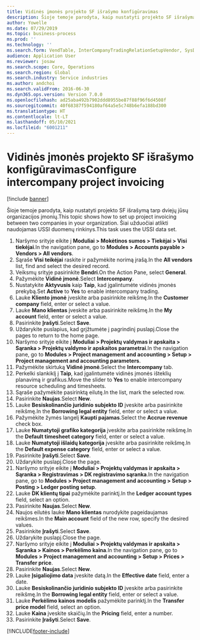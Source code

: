 ```yaml
---
title: Vidinės įmonės projekto SF išrašymo konfigūravimas
description: Šioje temoje parodyta, kaip nustatyti projekto SF išrašymą tarp dviejų jūsų organizacijos įmonių.
author: Yowelle
ms.date: 07/29/2019
ms.topic: business-process
ms.prod: ''
ms.technology: ''
ms.search.form: VendTable, InterCompanyTradingRelationSetupVendor, SysDataAreaSelectLookup, ProjParameters, ProjPosting, ProjTransferPrice
audience: Application User
ms.reviewer: josaw
ms.search.scope: Core, Operations
ms.search.region: Global
ms.search.industry: Service industries
ms.author: andchoi
ms.search.validFrom: 2016-06-30
ms.dyn365.ops.version: Version 7.0.0
ms.openlocfilehash: ad25aba492b7902ddd8955be87f88f96f6d4508f
ms.sourcegitcommit: 40f68387f594180af64a5e5c748b6efa188bd300
ms.translationtype: HT
ms.contentlocale: lt-LT
ms.lasthandoff: 05/10/2021
ms.locfileid: "6001211"
---
```

# <a name="configure-intercompany-project-invoicing"></a><span data-ttu-id="f24f2-103">Vidinės įmonės projekto SF išrašymo konfigūravimas</span><span class="sxs-lookup"><span data-stu-id="f24f2-103">Configure intercompany project invoicing</span></span>

[!include [banner](../../includes/banner.md)]

<span data-ttu-id="f24f2-104">Šioje temoje parodyta, kaip nustatyti projekto SF išrašymą tarp dviejų jūsų organizacijos įmonių.</span><span class="sxs-lookup"><span data-stu-id="f24f2-104">This topic shows how to set up project invoicing between two companies in your organization.</span></span> <span data-ttu-id="f24f2-105">Šiai užduočiai atlikti naudojamas USSI duomenų rinkinys.</span><span class="sxs-lookup"><span data-stu-id="f24f2-105">This task uses the USSI data set.</span></span>

1. <span data-ttu-id="f24f2-106">Naršymo srityje eikite į **Moduliai > Mokėtinos sumos > Tiekėjai > Visi tiekėjai**.</span><span class="sxs-lookup"><span data-stu-id="f24f2-106">In the navigation pane, go to **Modules > Accounts payable > Vendors > All vendors**.</span></span>
2. <span data-ttu-id="f24f2-107">Sąraše **Visi teikėjai** raskite ir pažymėkite norimą įrašą.</span><span class="sxs-lookup"><span data-stu-id="f24f2-107">In the **All vendors** list, find and select the desired record.</span></span>
3. <span data-ttu-id="f24f2-108">Veiksmų srityje pasirinkite **Bendri**.</span><span class="sxs-lookup"><span data-stu-id="f24f2-108">On the Action Pane, select **General**.</span></span>
4. <span data-ttu-id="f24f2-109">Pažymėkite **Vidinė įmonė**.</span><span class="sxs-lookup"><span data-stu-id="f24f2-109">Select **Intercompany**.</span></span>
5. <span data-ttu-id="f24f2-110">Nustatykite **Aktyvusis** kaip **Taip**, kad įgalintumėte vidinės įmonės prekybą.</span><span class="sxs-lookup"><span data-stu-id="f24f2-110">Set **Active** to **Yes** to enable intercompany trading.</span></span>
6. <span data-ttu-id="f24f2-111">Lauke **Kliento įmonė** įveskite arba pasirinkite reikšmę.</span><span class="sxs-lookup"><span data-stu-id="f24f2-111">In the **Customer company** field, enter or select a value.</span></span>
7. <span data-ttu-id="f24f2-112">Lauke **Mano klientas** įveskite arba pasirinkite reikšmę.</span><span class="sxs-lookup"><span data-stu-id="f24f2-112">In the **My account** field, enter or select a value.</span></span>
8. <span data-ttu-id="f24f2-113">Pasirinkite **Įrašyti**.</span><span class="sxs-lookup"><span data-stu-id="f24f2-113">Select **Save**.</span></span>
9. <span data-ttu-id="f24f2-114">Uždarykite puslapius, kad grįžtumėte į pagrindinį puslapį.</span><span class="sxs-lookup"><span data-stu-id="f24f2-114">Close the pages to return to the home page.</span></span>
10. <span data-ttu-id="f24f2-115">Naršymo srityje eikite į **Moduliai > Projektų valdymas ir apskaita > Sąranka > Projektų valdymo ir apskaitos parametrai**.</span><span class="sxs-lookup"><span data-stu-id="f24f2-115">In the navigation pane, go to **Modules > Project management and accounting > Setup > Project management and accounting parameters**.</span></span>
11. <span data-ttu-id="f24f2-116">Pažymėkite skirtuką **Vidinė įmonė**.</span><span class="sxs-lookup"><span data-stu-id="f24f2-116">Select the **Intercompany** tab.</span></span>
12. <span data-ttu-id="f24f2-117">Perkelki slankiklį į **Taip**, kad įgalintumėte vidinės įmonės išteklių planavimą ir grafikus.</span><span class="sxs-lookup"><span data-stu-id="f24f2-117">Move the slider to **Yes** to enable intercompany resource scheduling and timesheets.</span></span>
13. <span data-ttu-id="f24f2-118">Sąraše pažymėkite pasirinktą eilutę.</span><span class="sxs-lookup"><span data-stu-id="f24f2-118">In the list, mark the selected row.</span></span>
14. <span data-ttu-id="f24f2-119">Pasirinkite **Naujas**.</span><span class="sxs-lookup"><span data-stu-id="f24f2-119">Select **New**.</span></span>
15. <span data-ttu-id="f24f2-120">Lauke **Besiskolinančio juridinio subjekto ID** įveskite arba pasirinkite reikšmę.</span><span class="sxs-lookup"><span data-stu-id="f24f2-120">In the **Borrowing legal entity** field, enter or select a value.</span></span>
16. <span data-ttu-id="f24f2-121">Pažymėkite žymės langelį **Kaupti pajamas**.</span><span class="sxs-lookup"><span data-stu-id="f24f2-121">Select the **Accrue revenue** check box.</span></span>
17. <span data-ttu-id="f24f2-122">Lauke **Numatytoji grafiko kategorija** įveskite arba pasirinkite reikšmę.</span><span class="sxs-lookup"><span data-stu-id="f24f2-122">In the **Default timesheet category** field, enter or select a value.</span></span>
18. <span data-ttu-id="f24f2-123">Lauke **Numatytoji išlaidų kategorija** įveskite arba pasirinkite reikšmę.</span><span class="sxs-lookup"><span data-stu-id="f24f2-123">In the **Default expense category** field, enter or select a value.</span></span>
19. <span data-ttu-id="f24f2-124">Pasirinkite **Įrašyti**.</span><span class="sxs-lookup"><span data-stu-id="f24f2-124">Select **Save**.</span></span>
20. <span data-ttu-id="f24f2-125">Uždarykite puslapį.</span><span class="sxs-lookup"><span data-stu-id="f24f2-125">Close the page.</span></span>
21. <span data-ttu-id="f24f2-126">Naršymo srityje eikite į **Moduliai > Projektų valdymas ir apskaita > Sąranka > Registravimas > DK registravimo sąranka**.</span><span class="sxs-lookup"><span data-stu-id="f24f2-126">In the navigation pane, go to **Modules > Project management and accounting > Setup > Posting > Ledger posting setup**.</span></span>
22. <span data-ttu-id="f24f2-127">Lauke **DK klientų tipai** pažymėkite parinktį.</span><span class="sxs-lookup"><span data-stu-id="f24f2-127">In the **Ledger account types** field, select an option.</span></span>
23. <span data-ttu-id="f24f2-128">Pasirinkite **Naujas**.</span><span class="sxs-lookup"><span data-stu-id="f24f2-128">Select **New**.</span></span>
24. <span data-ttu-id="f24f2-129">Naujos eilutės lauke **Mano klientas** nurodykite pageidaujamas reikšmes.</span><span class="sxs-lookup"><span data-stu-id="f24f2-129">In the **Main account** field of the new row, specify the desired values.</span></span>
25. <span data-ttu-id="f24f2-130">Pasirinkite **Įrašyti**.</span><span class="sxs-lookup"><span data-stu-id="f24f2-130">Select **Save**.</span></span>
26. <span data-ttu-id="f24f2-131">Uždarykite puslapį.</span><span class="sxs-lookup"><span data-stu-id="f24f2-131">Close the page.</span></span>
27. <span data-ttu-id="f24f2-132">Naršymo srityje eikite į **Moduliai > Projektų valdymas ir apskaita > Sąranka > Kainos > Perkėlimo kaina**.</span><span class="sxs-lookup"><span data-stu-id="f24f2-132">In the navigation pane, go to **Modules > Project management and accounting > Setup > Prices > Transfer price**.</span></span>
28. <span data-ttu-id="f24f2-133">Pasirinkite **Naujas**.</span><span class="sxs-lookup"><span data-stu-id="f24f2-133">Select **New**.</span></span>
29. <span data-ttu-id="f24f2-134">Lauke **Įsigaliojimo data** įveskite datą.</span><span class="sxs-lookup"><span data-stu-id="f24f2-134">In the **Effective date** field, enter a date.</span></span>
30. <span data-ttu-id="f24f2-135">Lauke **Besiskolinančio juridinio subjekto ID** įveskite arba pasirinkite reikšmę.</span><span class="sxs-lookup"><span data-stu-id="f24f2-135">In the **Borrowing legal entity** field, enter or select a value.</span></span>
31. <span data-ttu-id="f24f2-136">Lauke **Perkėlimo kainos modelis** pažymėkite parinktį.</span><span class="sxs-lookup"><span data-stu-id="f24f2-136">In the **Transfer price model** field, select an option.</span></span>
32. <span data-ttu-id="f24f2-137">Lauke **Kaina** įveskite skaičių.</span><span class="sxs-lookup"><span data-stu-id="f24f2-137">In the **Pricing** field, enter a number.</span></span>
33. <span data-ttu-id="f24f2-138">Pasirinkite **Įrašyti**.</span><span class="sxs-lookup"><span data-stu-id="f24f2-138">Select **Save**.</span></span>



[!INCLUDE[footer-include](../../includes/footer-banner.md)]